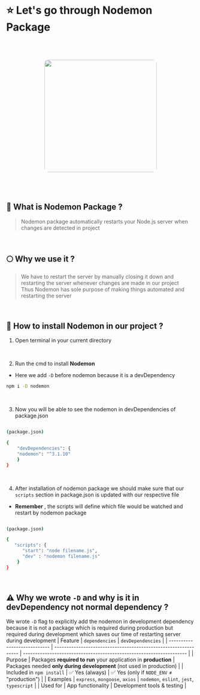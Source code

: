 # ⭐ Let's go through Nodemon Package
<br>
<p align="center">
  <img
    src="https://github.com/user-attachments/assets/e0ccb909-9692-409a-8cde-faeef886af0f",
    width="300" 
    style="border-radius:10px; margin-top:20px; margin-bottom:20px;" 
  />
</p>
<br>

## 🧩 What is Nodemon Package ?
> Nodemon package automatically restarts your Node.js server when changes are detected in project
<br>

## 🌕 Why we use it ?
> We have to restart the server by manually closing it down and restarting the server whenever changes are made in our project <br>
> Thus Nodemon has sole purpose of making things automated and restarting the server
<br>

## 🔰 How to install Nodemon in our project ?
1. Open terminal in your current directory
<br>

2. Run the cmd to install __Nodemon__
- Here we add ```-D``` before nodemon because it is a devDependency
```bash
npm i -D nodemon 
```

<br>

3. Now you will be able to see the nodemon in devDependencies of package.json
```bash

(package.json)

{
    "devDependencies": {
    "nodemon": "^3.1.10"
    }
}
```
<br>

4. After installation of nodemon package we should make sure that our ```scripts``` section in package.json is updated with our respective file
- __Remember__ , the scripts will define which file would be watched and restart by nodemon package
```bash

(package.json)

{
   "scripts": {
      "start": "node filename.js",
      "dev" : "nodemon filename.js"
    }
}
```
<br>

## ⚠️ Why we wrote ```-D``` and why is it in devDependency not normal dependency ?
We wrote ```-D``` flag to explicitly add the nodemon in development dependency because it is not a package which is required during production but required during development which saves our time of restarting server during development
| Feature                      | `dependencies`                                                  | `devDependencies`                                                    |
| ---------------------------- | --------------------------------------------------------------- | -------------------------------------------------------------------- |
| Purpose                   | Packages **required to run** your application in **production** | Packages needed **only during development** (not used in production) |
| Included in `npm install` | ✅ Yes (always)                                                  | ✅ Yes (only if `NODE_ENV` ≠ "production")                            |
| Examples                  | `express`, `mongoose`, `axios`                                  | `nodemon`, `eslint`, `jest`, `typescript`                            |
| Used for                  | App functionality                                               | Development tools & testing                                          |
